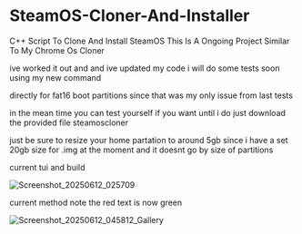 # SteamOS-Cloner-And-Installer
C++ Script To Clone And Install SteamOS
This Is A Ongoing Project Similar To My Chrome Os Cloner

ive worked it out and and ive updated my code i will do some tests soon using my new command 

directly for fat16 boot partitions since that was my only issue from last tests

in the mean time you can test yourself if you want until i do just download the provided file steamoscloner

just be sure to resize your home partation to around 5gb since i have a set 20gb size for .img at the moment and it doesnt go by size of partitions


current tui and build

![Screenshot_20250612_025709](https://github.com/user-attachments/assets/17bedb0f-1c46-4b78-8449-da1fd349da8e)

current method note the red text is now green 

![Screenshot_20250612_045812_Gallery](https://github.com/user-attachments/assets/f2e42a24-05d4-4d65-9929-d8018375b079)
